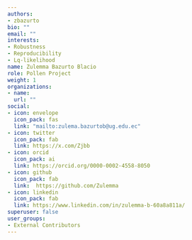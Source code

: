 ```yaml
---
authors:
- zbazurto
bio: ""
email: ""
interests:
- Robustness
- Reproducibility
- Lq-likelihood
name: Zulemma Bazurto Blacio
role: Pollen Project
weight: 1
organizations:
- name: 
  url: ""
social:
- icon: envelope
  icon_pack: fas
  link: "mailto:zulema.bazurtob@ug.edu.ec"
- icon: twitter
  icon_pack: fab
  link: https://x.com/Zjbb
- icon: orcid
  icon_pack: ai
  link: https://orcid.org/0000-0002-4558-8050
- icon: github
  icon_pack: fab
  link:  https://github.com/Zulemma
- icon: linkedin
  icon_pack: fab
  link: https://www.linkedin.com/in/zulemma-b-60a8a811a/
superuser: false
user_groups:
- External Contributors
---
```

